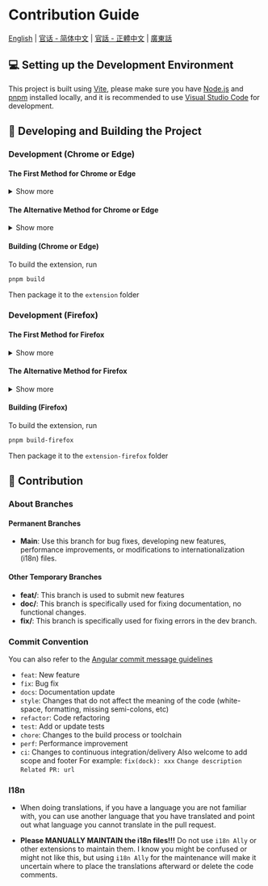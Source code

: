 # Contribution Guide

[English](CONTRIBUTING.md) | [官话 - 简体中文](CONTRIBUTING-cmn_CN.md) | [官話 - 正體中文](CONTRIBUTING-cmn_TW.md) | [廣東話](CONTRIBUTING-jyut.md)

## 💻 Setting up the Development Environment

This project is built using [Vite](https://vitejs.dev/), please make sure you have [Node.js](https://nodejs.org/) and [pnpm](https://pnpm.io/) installed locally, and it is recommended to use [Visual Studio Code](https://code.visualstudio.com/) for development.

## 🔧 Developing and Building the Project

### Development (Chrome or Edge)

#### The First Method for Chrome or Edge

<details>
 <summary>Show more</summary>

1. Run the pnpm command

```bash
# Install dependencies
pnpm install

# Create a profile folder for the extension to store the login status
mkdir web-ext-profile

# Run the project
pnpm dev

# After typing this commend, it will automatically open a new Chrome window that opens BiliBili website
pnpm start:chromium
```

2. Every time you change the extension, it will reload, and you can see the changes by refreshing the webpage

</details>

#### The Alternative Method for Chrome or Edge

<details>
 <summary>Show more</summary>

1. Run the pnpm command

```bash
# Install dependencies
pnpm install

# Run the project
pnpm dev
```

2. Enter `chrome://extensions/` (Chrome), `edge://extensions/` (Edge) in the address bar and press Enter

3. Enable `Developer Mode` and click `Load unpacked`

<img width="655" alt="Snipaste_2022-03-27_18-17-04" src="https://user-images.githubusercontent.com/33394391/160276882-13da0484-92c1-47dd-add8-7655c5c2bf1c.png">
<br/>
<img width="655" alt="image" src="https://user-images.githubusercontent.com/33394391/232246901-e3544c16-bde2-480d-b770-ca5242793963.png">

4. Load the generated `extension/` folder in the browser

After each modification, you need to click the [Reload Extensions](https://chromewebstore.google.com/detail/extensions-reloader/fimgfedafeadlieiabdeeaodndnlbhid) button and refresh the page to apply the changes.

</details>

#### Building (Chrome or Edge)

To build the extension, run

```bash
pnpm build
```

Then package it to the `extension` folder

### Development (Firefox)

#### The First Method for Firefox

<details>
 <summary>Show more</summary>

1. Run the pnpm command

```bash
# Install dependencies
pnpm install

# Create a profile folder for the extension to store the login status
mkdir web-ext-profile

# Run the project
pnpm dev

# After typing this commend, it will automatically open a new Firefox window that opens BiliBili website
pnpm start:firefox
```

2. Every time you change the extension, it will reload, and you can see the changes by refreshing the webpage

</details>

#### The Alternative Method for Firefox

<details>
 <summary>Show more</summary>

1. Run the pnpm command

```bash
# Install dependencies
pnpm install

# Run the project
pnpm dev-firefox
```

2. In the browser, enter `about:addons`, click on `Extensions` and then `Debug Add-ons`

<img width="655" alt="image" src="https://github.com/hakadao/BewlyBewly/assets/33394391/7c49e4ca-2a87-4c56-bc00-3259d6eba128">

3. Load the generated `extension-firefox/` folder in the browser

</details>

#### Building (Firefox)

To build the extension, run

```bash
pnpm build-firefox
```

Then package it to the `extension-firefox` folder

## 🤝 Contribution

### About Branches

#### Permanent Branches

- **Main**: Use this branch for bug fixes, developing new features, performance improvements, or modifications to internationalization (i18n) files.

#### Other Temporary Branches

- **feat/**: This branch is used to submit new features
- **doc/**: This branch is specifically used for fixing documentation, no functional changes.
- **fix/**: This branch is specifically used for fixing errors in the dev branch.

### Commit Convention

You can also refer to the [Angular commit message guidelines](https://github.com/angular/angular/blob/22b96b9/CONTRIBUTING.md#-commit-message-guidelines)

- `feat`: New feature
- `fix`: Bug fix
- `docs`: Documentation update
- `style`: Changes that do not affect the meaning of the code (white-space, formatting, missing semi-colons, etc)
- `refactor`: Code refactoring
- `test`: Add or update tests
- `chore`: Changes to the build process or toolchain
- `perf`: Performance improvement
- `ci`: Changes to continuous integration/delivery
Also welcome to add scope and footer
For example:
`fix(dock): xxx`
`Change description`
`Related PR: url`

### I18n

- When doing translations, if you have a language you are not familiar with, you can use another language that you have translated and point out what language you cannot translate in the pull request.

- **Please MANUALLY MAINTAIN the i18n files!!!** Do not use `i18n Ally` or other extensions to maintain them. I know you might be confused or might not like this, but using `i18n Ally` for the maintenance will make it uncertain where to place the translations afterward or delete the code comments.
